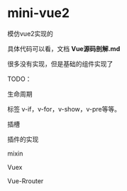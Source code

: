 # mini-vue2
模仿vue2实现的

具体代码可以看，文档 **Vue源码剖解.md**

很多没有实现，但是基础的组件实现了



TODO：

生命周期

标签 v-if，v-for，v-show，v-pre等等。

插槽

插件的实现

mixin

Vuex

Vue-Rrouter